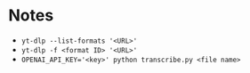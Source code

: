 # Notes

* `yt-dlp --list-formats '<URL>'`
* `yt-dlp -f <format ID> '<URL>'`
* `OPENAI_API_KEY='<key>' python transcribe.py <file name>`
